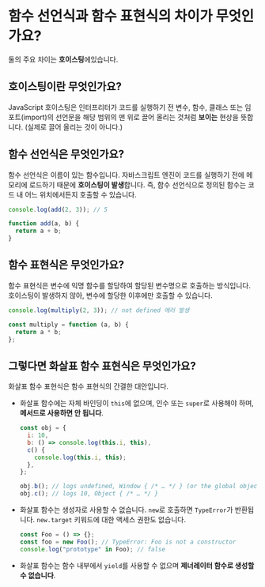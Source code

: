 # 함수 선언식과 함수 표현식의 차이가 무엇인가요?

둘의 주요 차이는 **호이스팅**에있습니다.

## 호이스팅이란 무엇인가요?

JavaScript 호이스팅은 인터프리터가 코드를 실행하기 전 변수, 함수, 클래스 또는 임포트(import)의 선언문을 해당 범위의 맨 위로 끌어 올리는 것처럼 **보이는** 현상을 뜻합니다. (실제로 끌어 올리는 것이 아니다.)

## 함수 선언식은 무엇인가요?

함수 선언식은 이름이 있는 함수입니다. 자바스크립트 엔진이 코드를 실행하기 전에 메모리에 로드하기 때문에 **호이스팅이 발생**합니다. 즉, 함수 선언식으로 정의된 함수는 코드 내 어느 위치에서든지 호출할 수 있습니다.

```js
console.log(add(2, 3)); // 5

function add(a, b) {
  return a + b;
}
```

## 함수 표현식은 무엇인가요?

함수 표현식은 변수에 익명 함수를 할당하여 할당된 변수명으로 호출하는 방식입니다. 호이스팅이 발생하지 않아, 변수에 할당한 이후에만 호출할 수 있습니다.

```js
console.log(multiply(2, 3)); // not defined 에러 발생

const multiply = function (a, b) {
  return a * b;
};
```

## 그렇다면 화살표 함수 표현식은 무엇인가요?

화살표 함수 표현식은 함수 표현식의 간결한 대안입니다.

- 화살표 함수에는 자체 바인딩이 `this`에 없으며, 인수 또는 `super`로 사용해야 하며, **메서드로 사용하면 안 됩니다**.

  ```js
  const obj = {
    i: 10,
    b: () => console.log(this.i, this),
    c() {
      console.log(this.i, this);
    },
  };

  obj.b(); // logs undefined, Window { /* … */ } (or the global object)
  obj.c(); // logs 10, Object { /* … */ }
  ```

- 화살표 함수는 생성자로 사용할 수 없습니다. `new`로 호출하면 `TypeError`가 반환됩니다. `new.target` 키워드에 대한 액세스 권한도 없습니다.

  ```js
  const Foo = () => {};
  const foo = new Foo(); // TypeError: Foo is not a constructor
  console.log("prototype" in Foo); // false
  ```

- 화살표 함수는 함수 내부에서 `yield`를 사용할 수 없으며 **제너레이터 함수로 생성할 수 없습니다**.
